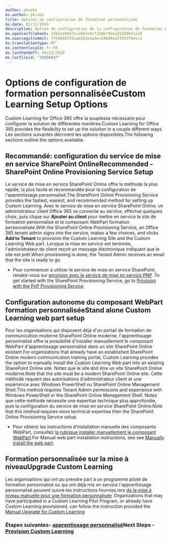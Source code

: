 ```yaml
---
author: pkrebs
ms.author: pkrebs
title: Options de configuration de formation personnalisée
ms.date: 02/11/2019
description: Option de configuration de la configuration de formation personnalisée
ms.openlocfilehash: d2bb1d98d7eceb63e0cf2bdbf9eead1289641a20
ms.sourcegitcommit: 775d6807291ab263eea5ec649d9aaf1933fb41ca
ms.translationtype: MT
ms.contentlocale: fr-FR
ms.lasthandoff: 04/23/2019
ms.locfileid: "32056037"
---
```

# <a name="custom-learning-setup-options"></a><span data-ttu-id="15619-103">Options de configuration de formation personnalisée</span><span class="sxs-lookup"><span data-stu-id="15619-103">Custom Learning Setup Options</span></span>
<span data-ttu-id="15619-104">Custom Learning for Office 365 offre la souplesse nécessaire pour configurer la solution de différentes manières.</span><span class="sxs-lookup"><span data-stu-id="15619-104">Custom Learning for Office 365 provides the flexibility to set up the solution in a couple different ways.</span></span> <span data-ttu-id="15619-105">Les sections suivantes décrivent les options disponibles.</span><span class="sxs-lookup"><span data-stu-id="15619-105">The following sections outline the options available.</span></span>

## <a name="recommended---sharepoint-online-provisioning-service-setup"></a><span data-ttu-id="15619-106">Recommandé: configuration du service de mise en service SharePoint Online</span><span class="sxs-lookup"><span data-stu-id="15619-106">Recommended - SharePoint Online Provisioning Service Setup</span></span> 
<span data-ttu-id="15619-107">Le service de mise en service SharePoint Online offre la méthode la plus rapide, la plus facile et recommandée pour la configuration de l'apprentissage personnalisé.</span><span class="sxs-lookup"><span data-stu-id="15619-107">The SharePoint Online Provisioning Service provides the fastest, easiest, and recommended method for setting up Custom Learning.</span></span> <span data-ttu-id="15619-108">Avec le service de mise en service SharePoint Online, un administrateur client Office 365 se connecte au service, effectue quelques choix, puis clique sur **Ajouter au client** pour mettre en service le site de formation personnalisé et le composant WebPart formation personnalisée.</span><span class="sxs-lookup"><span data-stu-id="15619-108">With the SharePoint Online Provisioning Service, an Office 365 tenant admin signs into the service, makes a few choices, and clicks **Add to Tenant** to provision the Custom Learning Site and the Custom Learning Web part.</span></span> <span data-ttu-id="15619-109">Lorsque la mise en service est terminée, l'administrateur de client reçoit un message électronique indiquant que le site est prêt.</span><span class="sxs-lookup"><span data-stu-id="15619-109">When provisioning is done, the Tenant Admin receives an email that the site is ready to go.</span></span> 

- <span data-ttu-id="15619-110">Pour commencer à utiliser le service de mise en service SharePoint, rendez-vous sur [provision avec le service de mise en service PNP](custom_provision.md) .</span><span class="sxs-lookup"><span data-stu-id="15619-110">To get started with the SharePoint Provisioning Service, go to [Provision with the PnP Provisioning Service](custom_provision.md)</span></span>   

## <a name="stand-alone-custom-learning-web-part-setup"></a><span data-ttu-id="15619-111">Configuration autonome du composant WebPart formation personnalisée</span><span class="sxs-lookup"><span data-stu-id="15619-111">Stand alone Custom Learning web part setup</span></span>
<span data-ttu-id="15619-112">Pour les organisations qui disposent déjà d'un portail de formation de communication moderne SharePoint Online moderne, l'apprentissage personnalisé offre la possibilité d'installer manuellement le composant WebPart d'apprentissage personnalisé dans un site SharePoint Online existant.</span><span class="sxs-lookup"><span data-stu-id="15619-112">For organizations that already have an established SharePoint Online modern communication training portal, Custom Learning provides the option to manually install the Custom Learning Web part into an existing SharePoint Online site.</span></span> <span data-ttu-id="15619-113">Notez que le site doit être un site SharePoint Online moderne.</span><span class="sxs-lookup"><span data-stu-id="15619-113">Note that the site must be a modern SharePoint Online site.</span></span> <span data-ttu-id="15619-114">Cette méthode requiert des autorisations d'administrateur client et une expérience avec Windows PowerShell ou SharePoint Online Management Shell.</span><span class="sxs-lookup"><span data-stu-id="15619-114">This method requires Tenant Admin permissions and experience with Windows PowerShell or the SharePoint Online Management Shell.</span></span> <span data-ttu-id="15619-115">Notez que cette méthode nécessite une expertise technique plus approfondie, puis la configuration du service de mise en service SharePoint Online.</span><span class="sxs-lookup"><span data-stu-id="15619-115">Note that this method requires more technical expertise then the SharePoint Online Provisioning Service setup.</span></span>

- <span data-ttu-id="15619-116">Pour obtenir les instructions d'installation manuelle des composants WebPart, consultez [la rubrique installer manuellement le composant WebPart](custom_manualsetup.md).</span><span class="sxs-lookup"><span data-stu-id="15619-116">For Manual web part installation instructions, see see [Manually install the web part](custom_manualsetup.md).</span></span> 

## <a name="upgrade-custom-learning"></a><span data-ttu-id="15619-117">Formation personnalisée sur la mise à niveau</span><span class="sxs-lookup"><span data-stu-id="15619-117">Upgrade Custom Learning</span></span>
<span data-ttu-id="15619-118">Les organisations qui ont pu prendre part à un programme pilote de formation personnalisé ou qui ont déjà mis en service l'apprentissage personnalisé peuvent suivre les instructions fournies lors [de la mise à niveau manuelle pour une formation personnalisée](custom_upgrade.md) .</span><span class="sxs-lookup"><span data-stu-id="15619-118">Organizations that may have participated in a Custom Learning Pilot Program, or already have Custom Learning provisioned, can follow the instruction provided the [Manual Upgrade for Custom Learning](custom_upgrade.md)</span></span>    

### <a name="next-steps---provision-custom-learningcustomprovisionmd"></a><span data-ttu-id="15619-119">Étapes suivantes- [apprentissage personnalisé](custom_provision.md)</span><span class="sxs-lookup"><span data-stu-id="15619-119">Next Steps - [Provision Custom Learning](custom_provision.md)</span></span>
